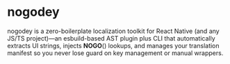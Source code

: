 # nogodey

nogodey is a zero-boilerplate localization toolkit for React Native (and any JS/TS project)—an esbuild-based AST plugin plus CLI that automatically extracts UI strings, injects __NOGO__() lookups, and manages your translation manifest so you never lose guard on key management or manual wrappers.